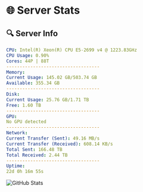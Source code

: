 # 🌐 Server Stats
## 🔍 Server Info
```yaml
CPU: Intel(R) Xeon(R) CPU E5-2699 v4 @ 1223.83GHz
CPU Usage: 0.90%
Cores: 44P | 88T
-----------------------------------
Memory:
Current Usage: 145.02 GB/503.74 GB
Available: 355.34 GB
-----------------------------------
Disk:
Current Usage: 25.76 GB/1.71 TB
Free: 1.60 TB
-----------------------------------
GPU:
No GPU detected
-----------------------------------
Network:
Current Transfer (Sent): 49.16 MB/s
Current Transfer (Received): 608.14 KB/s
Total Sent: 166.48 TB
Total Received: 2.44 TB
-----------------------------------
Uptime:
22d 0h 16m 55s
```
![GitHub Stats](https://img.shields.io/badge/Updated-2025-03-01_23:00:13-blue)
